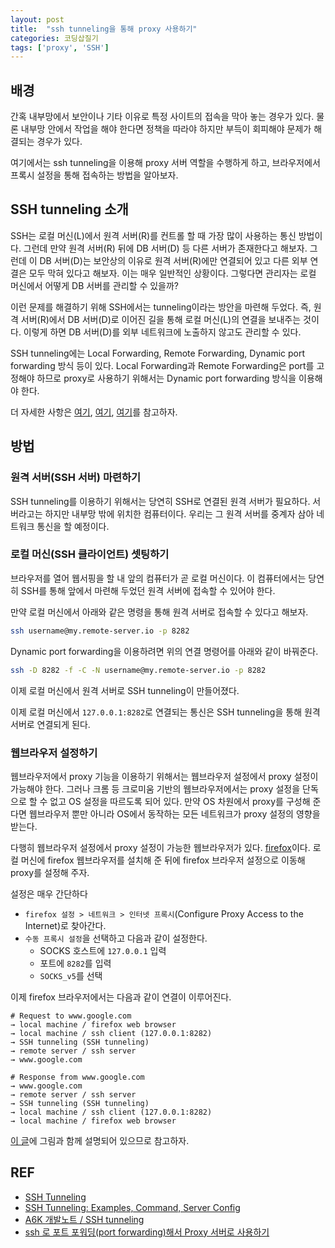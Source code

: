 ```yaml
---
layout: post
title:  "ssh tunneling을 통해 proxy 사용하기"
categories: 코딩삽질기
tags: ['proxy', 'SSH']
---
```


## 배경

간혹 내부망에서 보안이나 기타 이유로 특정 사이트의 접속을 막아 놓는 경우가 있다. 물론 내부망 안에서 작업을 해야 한다면 정책을 따라야 하지만 부득이 회피해야 문제가 해결되는 경우가 있다. 

여기에서는 ssh tunneling을 이용해 proxy 서버 역할을 수행하게 하고, 브라우저에서 프록시 설정을 통해 접속하는 방법을 알아보자. 

## SSH tunneling 소개

SSH는 로컬 머신(L)에서 원격 서버(R)를 컨트롤 할 때 가장 많이 사용하는 통신 방법이다. 그런데 만약 원격 서버(R) 뒤에 DB 서버(D) 등 다른 서버가 존재한다고 해보자. 그런데 이 DB 서버(D)는 보안상의 이유로 원격 서버(R)에만 연결되어 있고 다른 외부 연결은 모두 막혀 있다고 해보자. 이는 매우 일반적인 상황이다. 그렇다면 관리자는 로컬 머신에서 어떻게 DB 서버를 관리할 수 있을까?

이런 문제를 해결하기 위해 SSH에서는 tunneling이라는 방안을 마련해 두었다. 즉, 원격 서버(R)에서 DB 서버(D)로 이어진 길을 통해 로컬 머신(L)의 연결을 보내주는 것이다. 이렇게 하면 DB 서버(D)를 외부 네트워크에 노출하지 않고도 관리할 수 있다. 

SSH tunneling에는 Local Forwarding, Remote Forwarding, Dynamic port forwarding 방식 등이 있다. Local Forwarding과 Remote Forwarding은 port를 고정해야 하므로 proxy로 사용하기 위해서는 Dynamic port forwarding 방식을 이용해야 한다.  

더 자세한 사항은 [여기](https://www.ssh.com/academy/ssh/tunneling), [여기](https://www.ssh.com/academy/ssh/tunneling-example), [여기](https://hbase.tistory.com/328)를 참고하자. 

## 방법

### 원격 서버(SSH 서버) 마련하기 

SSH tunneling를 이용하기 위해서는 당연히 SSH로 연결된 원격 서버가 필요하다. 서버라고는 하지만 내부망 밖에 위치한 컴퓨터이다. 우리는 그 원격 서버를 중계자 삼아 네트워크 통신을 할 예정이다. 

### 로컬 머신(SSH 클라이언트) 셋팅하기 

브라우저를 열어 웹서핑을 할 내 앞의 컴퓨터가 곧 로컬 머신이다. 이 컴퓨터에서는 당연히 SSH를 통해 앞에서 마련해 두었던 원격 서버에 접속할 수 있어야 한다. 

만약 로컬 머신에서 아래와 같은 명령을 통해 원격 서버로 접속할 수 있다고 해보자. 

```bash
ssh username@my.remote-server.io -p 8282
```

Dynamic port forwarding을 이용하려면 위의 연결 명령어를 아래와 같이 바꿔준다. 

```bash
ssh -D 8282 -f -C -N username@my.remote-server.io -p 8282
```

이제 로컬 머신에서 원격 서버로 SSH tunneling이 만들어졌다. 

이제 로컬 머신에서 `127.0.0.1:8282`로 연결되는 통신은 SSH tunneling을 통해 원격 서버로 연결되게 된다. 

### 웹브라우저 설정하기

웹브라우저에서 proxy 기능을 이용하기 위해서는 웹브라우저 설정에서 proxy 설정이 가능해야 한다. 그러나 크롬 등 크로미움 기반의 웹브라우저에서는 proxy 설정을 단독으로 할 수 없고 OS 설정을 따르도록 되어 있다. 만약 OS 차원에서 proxy를 구성해 준다면 웹브라우저 뿐만 아니라 OS에서 동작하는 모든 네트워크가 proxy 설정의 영향을 받는다. 

다행히 웹브라우저 설정에서 proxy 설정이 가능한 웹브라우저가 있다. [firefox](https://www.mozilla.org/en-US/firefox/new/)이다. 로컬 머신에 firefox 웹브라우저를 설치해 준 뒤에 firefox 브라우저 설정으로 이동해 proxy를 설정해 주자.

설정은 매우 간단하다 
* `firefox 설정 > 네트워크 > 인터넷 프록시`(Configure Proxy Access to the Internet)로 찾아간다. 
* `수동 프록시 설정`을 선택하고 다음과 같이 설정한다.
  - SOCKS 호스트에 `127.0.0.1` 입력
  - 포트에 `8282`를 입력
  - `SOCKS_v5`를 선택

이제 firefox 브라우저에서는 다음과 같이 연결이 이루어진다. 

```
# Request to www.google.com 
→ local machine / firefox web browser
→ local machine / ssh client (127.0.0.1:8282)
→ SSH tunneling (SSH tunneling)
→ remote server / ssh server
→ www.google.com 

# Response from www.google.com 
→ www.google.com 
→ remote server / ssh server
→ SSH tunneling (SSH tunneling)
→ local machine / ssh client (127.0.0.1:8282)
→ local machine / firefox web browser
```

[이 글](https://www.lesstif.com/software-architect/ssh-port-forwarding-proxy-100205379.html)에 그림과 함께 설명되어 있으므로 참고하자. 

## REF

* [SSH Tunneling](https://www.ssh.com/academy/ssh/tunneling)
* [SSH Tunneling: Examples, Command, Server Config](https://www.ssh.com/academy/ssh/tunneling-example)
* [A6K 개발노트 / SSH tunneling](https://hbase.tistory.com/328)
* [ssh 로 포트 포워딩(port forwarding)해서 Proxy 서버로 사용하기](https://www.lesstif.com/software-architect/ssh-port-forwarding-proxy-100205379.html)
